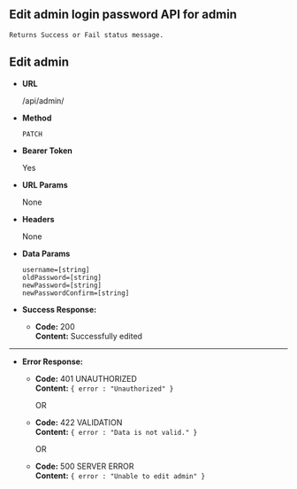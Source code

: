 **Edit admin login password API for admin**
----
    Returns Success or Fail status message.

## Edit admin

* **URL**

  /api/admin/

* **Method**

  `PATCH`

* **Bearer Token**

  Yes

* **URL Params**

  None

* **Headers**

  None

* **Data Params**

  `username=[string]` <br/>
  `oldPassword=[string]` <br/>
  `newPassword=[string]` <br/>
  `newPasswordConfirm=[string]` <br/>

* **Success Response:**

    * **Code:** 200 <br/>
      **Content:** Successfully edited

----

* **Error Response:**
    
    * **Code:** 401 UNAUTHORIZED <br />
      **Content:** `{ error : "Unauthorized" }`

      OR
    * **Code:** 422 VALIDATION <br />
      **Content:** `{ error : "Data is not valid." }`

      OR
    * **Code:** 500 SERVER ERROR <br />
      **Content:** `{ error : "Unable to edit admin" }`

